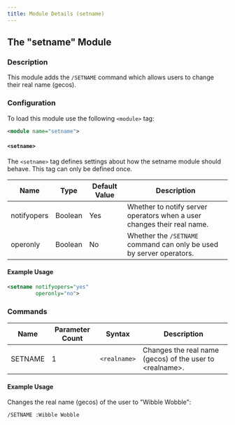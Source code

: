 ```yaml
---
title: Module Details (setname)
---
```


## The "setname" Module

### Description

This module adds the `/SETNAME` command which allows users to change their real name (gecos).

### Configuration

To load this module use the following `<module>` tag:

```xml
<module name="setname">
```

#### `<setname>`

The `<setname>` tag defines settings about how the setname module should behave. This tag can only be defined once.

Name        | Type    | Default Value | Description
----------- | ------- | ------------- | -----------
notifyopers | Boolean | Yes           | Whether to notify server operators when a user changes their real name. 
operonly    | Boolean | No            | Whether the `/SETNAME` command can only be used by server operators.

#### Example Usage

```xml
<setname notifyopers="yes"
         operonly="no">
```

### Commands

Name    | Parameter Count | Syntax       | Description
------- | --------------- | ------------ | -----------
SETNAME | 1               | `<realname>` | Changes the real name (gecos) of the user to &lt;realname&gt;.

#### Example Usage

Changes the real name (gecos) of the user to "Wibble Wobble":

```plaintext
/SETNAME :Wibble Wobble
```
